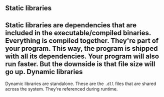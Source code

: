 Static libraries
---
 Static libraries are dependencies that are included in the executable/compiled binaries. Everything is compiled together. They're part of your program. This way, the program is shipped with all its dependencies. Your program will also run faster. But the downside is that file size will go up. 
Dynamic libraries
---
 Dynamic libraries are standalone. These are the `.dll` files that are shared across the system. They're referenced during runtime. 